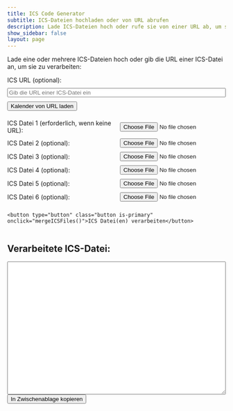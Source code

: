 ```yaml
---
title: ICS Code Generator
subtitle: ICS-Dateien hochladen oder von URL abrufen
description: Lade ICS-Dateien hoch oder rufe sie von einer URL ab, um sie zu bearbeiten oder zusammenzuführen.
show_sidebar: false
layout: page
---
```


<p>Lade eine oder mehrere ICS-Dateien hoch oder gib die URL einer ICS-Datei an, um sie zu verarbeiten:</p>

<!-- URL-Eingabe -->
<div class="ics-input-container">
    <label for="ics-url">ICS URL (optional):</label>
    <input type="text" id="ics-url" placeholder="Gib die URL einer ICS-Datei ein">
    <button class="button is-primary" onclick="fetchICSFromURL()">Kalender von URL laden</button>
</div>

<!-- Datei-Upload -->
<form class="ics-input-container">
    <div class="file-input-group">
        <label for="file1">ICS Datei 1 (erforderlich, wenn keine URL):</label>
        <input type="file" id="file1" accept=".ics">
    </div>
    <div class="file-input-group">
        <label for="file2">ICS Datei 2 (optional):</label>
        <input type="file" id="file2" accept=".ics">
    </div>
    <div class="file-input-group">
        <label for="file3">ICS Datei 3 (optional):</label>
        <input type="file" id="file3" accept=".ics">
    </div>
    <div class="file-input-group">
        <label for="file4">ICS Datei 4 (optional):</label>
        <input type="file" id="file4" accept=".ics">
    </div>
    <div class="file-input-group">
        <label for="file5">ICS Datei 5 (optional):</label>
        <input type="file" id="file5" accept=".ics">
    </div>
    <div class="file-input-group">
        <label for="file6">ICS Datei 6 (optional):</label>
        <input type="file" id="file6" accept=".ics">
    </div>

    <button type="button" class="button is-primary" onclick="mergeICSFiles()">ICS Datei(en) verarbeiten</button>
</form>

<h2>Verarbeitete ICS-Datei:</h2>
<textarea id="output" rows="20" cols="80" readonly></textarea>
<br>
<button class="button is-info" onclick="copyToClipboard()">In Zwischenablage kopieren</button>

<div id="summaryList"></div> <!-- Container für die Summary-Einträge -->

<style>
    .ics-input-container {
        display: flex;
        flex-direction: column;
        gap: 10px;
        margin-bottom: 20px;
    }

    .file-input-group {
        display: flex;
        align-items: center;
        gap: 10px;
    }

    .file-input-group label {
        min-width: 250px;
    }

    .file-input-group input[type="file"] {
        flex-grow: 1;
    }

    .ics-input-container button {
        align-self: flex-start;
    }

    textarea {
        width: 100%;
        max-width: 600px;
    }
</style>

<script>
let isFromURL = false; // Variable zum Überprüfen, ob die Datei von einer URL stammt

function fetchICSFromURL() {
    const url = document.getElementById('ics-url').value;

    if (!url) {
        alert("Bitte eine gültige URL eingeben.");
        return;
    }

    isFromURL = true; // Markiere, dass die Datei von einer URL kommt

    fetch(url)
        .then(response => {
            if (!response.ok) {
                throw new Error("Netzwerkfehler oder ungültige URL.");
            }
            return response.text();
        })
        .then(data => {
            processSingleICSFile(data); // Die heruntergeladene Datei verarbeiten
        })
        .catch(error => {
            console.error("Fehler beim Abrufen der ICS-Datei:", error);
            alert("Fehler beim Abrufen der ICS-Datei. Überprüfen Sie die URL.");
        });
}

function mergeICSFiles() {
    isFromURL = false; // Setze auf false, wenn Dateien hochgeladen werden
    const files = [
        document.getElementById('file1').files[0],
        document.getElementById('file2').files[0],
        document.getElementById('file3').files[0],
        document.getElementById('file4').files[0],
        document.getElementById('file5').files[0],
        document.getElementById('file6').files[0]
    ];

    // Nur die Dateien verarbeiten, die tatsächlich hochgeladen wurden
    const validFiles = files.filter(file => file !== undefined);

    if (validFiles.length === 0) {
        alert("Bitte mindestens eine ICS-Datei hochladen oder eine gültige URL eingeben.");
        return;
    }

    const readers = validFiles.map(file => {
        const reader = new FileReader();
        reader.readAsText(file);
        return reader;
    });

    Promise.all(readers.map(reader => new Promise((resolve) => {
        reader.onload = () => resolve(reader.result);
    })))
    .then(results => {
        if (validFiles.length === 1) {
            // Wenn nur eine Datei hochgeladen wurde, verarbeite nur diese
            const data = results[0];
            processSingleICSFile(data);
        } else {
            // Wenn mehrere Dateien hochgeladen wurden, führe sie zusammen
            const { mergedData, summaries } = mergeMultipleICS(results);
            document.getElementById('output').value = mergedData;
            displaySummaries(summaries);
        }
    });
}

function processSingleICSFile(data) {
    const lines = data.split('\n');
    let veventEntries = [];
    let summaries = new Set();

    lines.forEach(line => {
        veventEntries.push(line);

        // Finde den SUMMARY-Eintrag, bereinige ihn und speichere ihn im Set
        if (line.startsWith("SUMMARY:")) {
            const cleanedSummary = cleanSummary(line.replace("SUMMARY:", "").trim());
            summaries.add(cleanedSummary);
        }
    });

    // Kalenderdaten im Ausgabe-Textfeld anzeigen
    document.getElementById('output').value = lines.join("\n");

    // Zeige die zusammengefassten Einträge an
    displaySummaries(Array.from(summaries));
}

function mergeMultipleICS(filesData) {
    let result = "";
    let veventEntries = [];
    let summaries = new Set();

    // Verarbeite jede Datei, um die VEVENT-Einträge und die SUMMARYs zu extrahieren
    filesData.forEach(data => {
        const lines = data.split('\n');
        let insideEvent = false;

        lines.forEach(line => {
            if (line.trim() === "BEGIN:VEVENT") {
                insideEvent = true;
            }

            if (insideEvent) {
                veventEntries.push(line);

                // Finde den SUMMARY-Eintrag, bereinige ihn und speichere ihn im Set
                if (line.startsWith("SUMMARY:")) {
                    const cleanedSummary = cleanSummary(line.replace("SUMMARY:", "").trim());
                    summaries.add(cleanedSummary);
                }
            }

            if (line.trim() === "END:VEVENT") {
                insideEvent = false;
            }
        });
    });

    // Kalenderkopf hinzufügen (BEGIN:VCALENDAR)
    result += "BEGIN:VCALENDAR\n";
    
    // Alle VEVENT-Einträge hinzufügen
    result += veventEntries.join("\n") + "\n";

    // Kalenderende hinzufügen (END:VCALENDAR)
    result += "END:VCALENDAR\n";

    return { mergedData: result, summaries: Array.from(summaries) };
}

function cleanSummary(summary) {
    // Regulärer Ausdruck, um Ziffern, Daten, Sonderzeichen oder Leerzeichen am Ende des Summary zu entfernen
    return summary.replace(/\s[\d\.\-\/:]+(?:\s[\d\.\-\/:]+)*$/, '').trim();
}

function displaySummaries(summaries) {
    const summaryContainer = document.getElementById('summaryList');
    summaryContainer.innerHTML = ""; // Vorherige Inhalte löschen

    let umlautWarning = false;
    let numberWarning = false; // Variable für Ziffern-Warnung

    if (summaries.length > 0) {
        const summaryTitle = document.createElement("h2");
        summaryTitle.textContent = "Deine ICS enthält folgende Einträge:";
        summaryContainer.appendChild(summaryTitle);

        // Beschreibung je nach Quelle (URL oder Datei)
        const description = document.createElement("p");
        if (isFromURL) {
            description.textContent = "Das Bearbeiten der Einträge ist bei einer ICS von einer URL leider nicht möglich.";
        } else {
            description.textContent = "Du kannst die Bezeichnungen individuell ändern, indem du diese in die jeweiligen Textfelder einträgst und auf 'Änderungen übernehmen' klickst.";
        }
        summaryContainer.appendChild(description);

        const summaryList = document.createElement("ol");
        summaries.forEach((summary, index) => {
            const listItem = document.createElement("li");

            // Eingabefeld für die Bearbeitung der SUMMARY-Einträge
            const inputField = document.createElement("input");
            inputField.type = "text";
            inputField.value = summary;
            inputField.id = `summary-input-${index}`;
            inputField.dataset.originalSummary = summary;
            listItem.appendChild(inputField);
            summaryList.appendChild(listItem);

            // Prüfe, ob der Eintrag Umlaute enthält
            if (/[äöüß]/i.test(summary)) {
                umlautWarning = true;
            }

            // Prüfe, ob der Eintrag Ziffern enthält
            if (/\d/.test(summary)) {
                numberWarning = true;
            }

            // Eingabefelder deaktivieren, wenn die Datei von einer URL stammt
            if (isFromURL) {
                inputField.disabled = true;
            }
        });
        summaryContainer.appendChild(summaryList);

        // Füge einen Button hinzu, um die Änderungen auf die zusammengeführte Datei anzuwenden (nur bei lokalen Dateien)
        if (!isFromURL) {
            const updateButton = document.createElement("button");
            updateButton.textContent = "Änderungen übernehmen";
            updateButton.className = "button is-primary";
            updateButton.onclick = updateSummaries;
            summaryContainer.appendChild(updateButton);
        }

        // Zeige Warnung, falls Umlaute gefunden wurden
        updateUmlautWarning(umlautWarning);

        // Zeige Warnung, falls Ziffern oder Zeichen gefunden wurden
        updateNumberWarning(numberWarning);
    } else {
        summaryContainer.textContent = "Keine Einträge in der ICS-Datei gefunden.";
    }
}

function updateSummaries() {
    const updatedSummaries = [];

    // Sammle die aktualisierten Einträge aus den Eingabefeldern
    document.querySelectorAll("[id^=summary-input-]").forEach(input => {
        const originalSummary = input.dataset.originalSummary;
        const newSummary = input.value.trim();
        updatedSummaries.push({ original: originalSummary, updated: newSummary });
    });

    // Ersetze die zusammengeführte ICS-Datei mit den aktualisierten `SUMMARY`-Einträgen
    let updatedICS = document.getElementById('output').value;

    // Suche und ersetze die Einträge
    updatedSummaries.forEach(({ original, updated }) => {
        const regex = new RegExp(`SUMMARY:${original}(\\s[\\d\\.\\-\\/]+(?:\\s[\\d\\.\\-\\/]+)*)?`, 'g');
        updatedICS = updatedICS.replace(regex, `SUMMARY:${updated}`);
    });

    // Aktualisiere das Textfeld mit der neuen ICS-Datei
    document.getElementById('output').value = updatedICS;

    // Prüfe nach der Änderung erneut auf Umlaute
    let umlautWarning = updatedSummaries.some(summary => /[äöüß]/i.test(summary.updated));

    // Aktualisiere die Warnung für Umlaute
    updateUmlautWarning(umlautWarning);

    // Prüfe nach der Änderung erneut auf Ziffern oder Zeichen
    let numberWarning = updatedSummaries.some(summary => /\d/.test(summary.updated));

    // Aktualisiere die Warnung für Ziffern oder Zeichen
    updateNumberWarning(numberWarning);
}

function updateUmlautWarning(umlautWarning) {
    const warningElement = document.getElementById("umlautWarning");

    if (umlautWarning) {
        if (!warningElement) {
            const warningMessage = document.createElement("p");
            warningMessage.style.color = "red";
            warningMessage.id = "umlautWarning";
            warningMessage.textContent = "Warnung: Einige Einträge enthalten Umlaute (ä, ö, ü, ß). Diese können bei der Weiterverarbeitung zu Problemen führen.";
            document.getElementById("summaryList").appendChild(warningMessage);
        }
    } else {
        if (warningElement) {
            warningElement.remove();
        }
    }
}

function updateNumberWarning(numberWarning) {
    const warningElement = document.getElementById("numberWarning");

    if (numberWarning) {
        if (!warningElement) {
            const warningMessage = document.createElement("p");
            warningMessage.style.color = "orange";
            warningMessage.id = "numberWarning";
            warningMessage.textContent = "Warnung: Einige Einträge enthalten Ziffern oder Zeichen, die unerwünscht sein könnten.";
            document.getElementById("summaryList").appendChild(warningMessage);
        }
    } else {
        if (warningElement) {
            warningElement.remove();
        }
    }
}

function copyToClipboard() {
    var copyText = document.getElementById('output');
    copyText.select();
    document.execCommand('copy');
    alert('ICS-Datei in die Zwischenablage kopiert!');
}
</script>
